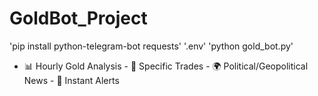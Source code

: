 # GoldBot_Project
'pip install python-telegram-bot requests'
'.env'
'python gold_bot.py'
- 📊 Hourly Gold Analysis - 🎯 Specific Trades - 🌍 Political/Geopolitical News - 🔔 Instant Alerts
